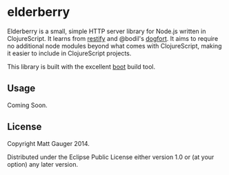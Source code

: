 # elderberry

Elderberry is a small, simple HTTP server library for Node.js written in ClojureScript. It learns from [restify](http://mcavage.me/node-restify/) and @bodil's [dogfort](https://github.com/bodil/dogfort). It aims to require no additional node modules beyond what comes with ClojureScript, making it easier to include in ClojureScript projects.

This library is built with the excellent [boot](https://github.com/boot-clj/boot) build tool.

## Usage

Coming Soon.

## License

Copyright Matt Gauger 2014.

Distributed under the Eclipse Public License either version 1.0 or (at your option) any later version.
